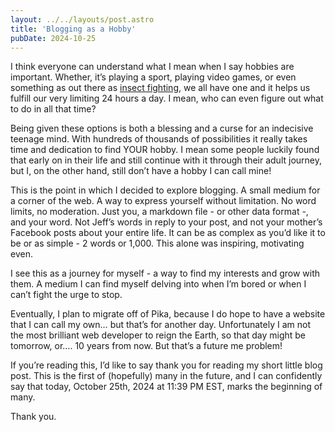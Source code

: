 ```yaml
---
layout: ../../layouts/post.astro
title: 'Blogging as a Hobby'
pubDate: 2024-10-25
---
```

I think everyone can understand what I mean when I say hobbies are important. Whether, it’s playing a sport, playing video games, or even something as out there as [insect fighting](https://en.wikipedia.org/wiki/Insect_fighting), we all have one and it helps us fulfill our very limiting 24 hours a day. I mean, who can even figure out what to do in all that time?

Being given these options is both a blessing and a curse for an indecisive teenage mind. With hundreds of thousands of possibilities it really takes time and dedication to find YOUR hobby. I mean some people luckily found that early on in their life and still continue with it through their adult journey, but I, on the other hand, still don’t have a hobby I can call mine!

This is the point in which I decided to explore blogging. A small medium for a corner of the web. A way to express yourself without limitation. No word limits, no moderation. Just you, a markdown file - or other data format -, and your word. Not Jeff’s words in reply to your post, and not your mother’s Facebook posts about your entire life. It can be as complex as you’d like it to be or as simple - 2 words or 1,000. This alone was inspiring, motivating even.

I see this as a journey for myself - a way to find my interests and grow with them. A medium I can find myself delving into when I’m bored or when I can’t fight the urge to stop.

Eventually, I plan to migrate off of Pika, because I do hope to have a website that I can call my own… but that’s for another day. Unfortunately I am not the most brilliant web developer to reign the Earth, so that day might be tomorrow, or…. 10 years from now. But that’s a future me problem!

If you’re reading this, I’d like to say thank you for reading my short little blog post. This is the first of (hopefully) many in the future, and I can confidently say that today, October 25th, 2024 at 11:39 PM EST, marks the beginning of many.

Thank you.
